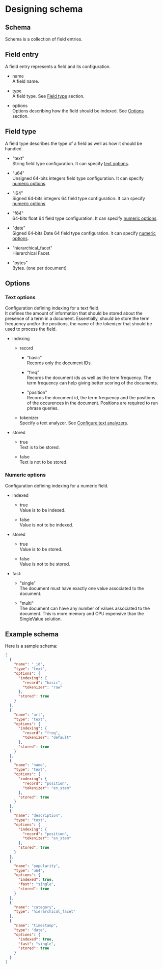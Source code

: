 # Designing schema

## Schema

Schema is a collection of field entries.

## Field entry

A field entry represents a field and its configuration.

- name  
  A field name.

- type  
  A field type. See [Field type](#field-type) section.

- options  
  Options describing how the field should be indexed. See [Options](#options) section.

## Field type

A field type describes the type of a field as well as how it should be handled.

- "text"  
  String field type configuration. It can specify [text options](#text-options).

- "u64"  
  Unsigned 64-bits integers field type configuration. It can specify [numeric options](#numeric-options).

- "i64"  
  Signed 64-bits integers 64 field type configuration. It can specify [numeric options](#numeric-options).

- "f64"  
  64-bits float 64 field type configuration. It can specify [numeric options](#numeric-options).

- "date"  
  Signed 64-bits Date 64 field type configuration. It can specify [numeric options](#numeric-options).

- "hierarchical_facet"  
  Hierarchical Facet.

- "bytes"  
  Bytes. (one per document)

## Options

### Text options

Configuration defining indexing for a text field.  
It defines the amount of information that should be stored about the presence of a term in a document.
Essentially, should be store the term frequency and/or the positions, the name of the tokenizer that should be used to process the field.

- indexing
  - record
    - "basic"  
    Records only the document IDs.

    - "freq"  
    Records the document ids as well as the term frequency. The term frequency can help giving better scoring of the documents.

    - "position"  
    Records the document id, the term frequency and the positions of the occurences in the document. Positions are required to run phrase queries.

  - tokenizer  
    Specify a text analyzer. See [Configure text analyzers](configure_text_analyzers.md#text-analyzers).
  
- stored
  - true  
  Text is to be stored.

  - false  
  Text is not to be stored.

### Numeric options

Configuration defining indexing for a numeric field.  

- indexed  
  - true  
  Value is to be indexed.

  - false  
  Value is not to be indexed.

- stored   
  - true  
  Value is to be stored.

  - false  
  Value is not to be stored.

- fast:
  - "single"  
  The document must have exactly one value associated to the document.

  - "multi"  
  The document can have any number of values associated to the document. This is more memory and CPU expensive than the SingleValue solution.

## Example schema

Here is a sample schema:

```json
[
  {
    "name": "_id",
    "type": "text",
    "options": {
      "indexing": {
        "record": "basic",
        "tokenizer": "raw"
      },
      "stored": true
    }
  },
  {
    "name": "url",
    "type": "text",
    "options": {
      "indexing": {
        "record": "freq",
        "tokenizer": "default"
      },
      "stored": true
    }
  },
  {
    "name": "name",
    "type": "text",
    "options": {
      "indexing": {
        "record": "position",
        "tokenizer": "en_stem"
      },
      "stored": true
    }
  },
  {
    "name": "description",
    "type": "text",
    "options": {
      "indexing": {
        "record": "position",
        "tokenizer": "en_stem"
      },
      "stored": true
    }
  },
  {
    "name": "popularity",
    "type": "u64",
    "options": {
      "indexed": true,
      "fast": "single",
      "stored": true
    }
  },
  {
    "name": "category",
    "type": "hierarchical_facet"
  },
  {
    "name": "timestamp",
    "type": "date",
    "options": {
      "indexed": true,
      "fast": "single",
      "stored": true
    }
  }
]
```
